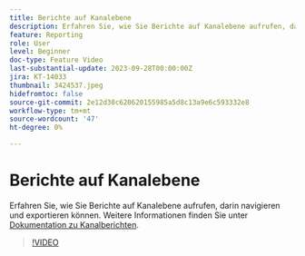 ```yaml
---
title: Berichte auf Kanalebene
description: Erfahren Sie, wie Sie Berichte auf Kanalebene aufrufen, darin navigieren und exportieren können.
feature: Reporting
role: User
level: Beginner
doc-type: Feature Video
last-substantial-update: 2023-09-28T00:00:00Z
jira: KT-14033
thumbnail: 3424537.jpeg
hidefromtoc: false
source-git-commit: 2e12d30c620620155985a5d8c13a9e6c593332e8
workflow-type: tm+mt
source-wordcount: '47'
ht-degree: 0%

---
```



# Berichte auf Kanalebene

Erfahren Sie, wie Sie Berichte auf Kanalebene aufrufen, darin navigieren und exportieren können. Weitere Informationen finden Sie unter [Dokumentation zu Kanalberichten](https://experienceleague.adobe.com/docs/journey-optimizer/using/reporting/channel-report/channel-report.html).

>[!VIDEO](https://video.tv.adobe.com/v/3424537/?learn=on)
